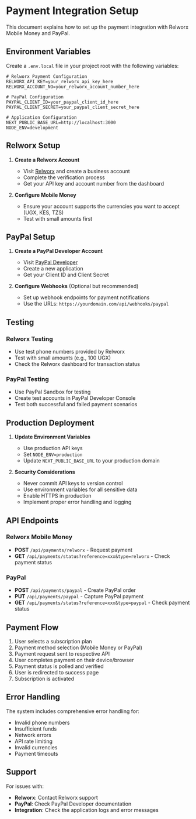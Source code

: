 # Payment Integration Setup

This document explains how to set up the payment integration with Relworx Mobile Money and PayPal.

## Environment Variables

Create a `.env.local` file in your project root with the following variables:

```env
# Relworx Payment Configuration
RELWORX_API_KEY=your_relworx_api_key_here
RELWORX_ACCOUNT_NO=your_relworx_account_number_here

# PayPal Configuration
PAYPAL_CLIENT_ID=your_paypal_client_id_here
PAYPAL_CLIENT_SECRET=your_paypal_client_secret_here

# Application Configuration
NEXT_PUBLIC_BASE_URL=http://localhost:3000
NODE_ENV=development
```

## Relworx Setup

1. **Create a Relworx Account**
   - Visit [Relworx](https://relworx.com) and create a business account
   - Complete the verification process
   - Get your API key and account number from the dashboard

2. **Configure Mobile Money**
   - Ensure your account supports the currencies you want to accept (UGX, KES, TZS)
   - Test with small amounts first

## PayPal Setup

1. **Create a PayPal Developer Account**
   - Visit [PayPal Developer](https://developer.paypal.com)
   - Create a new application
   - Get your Client ID and Client Secret

2. **Configure Webhooks** (Optional but recommended)
   - Set up webhook endpoints for payment notifications
   - Use the URLs: `https://yourdomain.com/api/webhooks/paypal`

## Testing

### Relworx Testing
- Use test phone numbers provided by Relworx
- Test with small amounts (e.g., 100 UGX)
- Check the Relworx dashboard for transaction status

### PayPal Testing
- Use PayPal Sandbox for testing
- Create test accounts in PayPal Developer Console
- Test both successful and failed payment scenarios

## Production Deployment

1. **Update Environment Variables**
   - Use production API keys
   - Set `NODE_ENV=production`
   - Update `NEXT_PUBLIC_BASE_URL` to your production domain

2. **Security Considerations**
   - Never commit API keys to version control
   - Use environment variables for all sensitive data
   - Enable HTTPS in production
   - Implement proper error handling and logging

## API Endpoints

### Relworx Mobile Money
- **POST** `/api/payments/relworx` - Request payment
- **GET** `/api/payments/status?reference=xxx&type=relworx` - Check payment status

### PayPal
- **POST** `/api/payments/paypal` - Create PayPal order
- **PUT** `/api/payments/paypal` - Capture PayPal payment
- **GET** `/api/payments/status?reference=xxx&type=paypal` - Check payment status

## Payment Flow

1. User selects a subscription plan
2. Payment method selection (Mobile Money or PayPal)
3. Payment request sent to respective API
4. User completes payment on their device/browser
5. Payment status is polled and verified
6. User is redirected to success page
7. Subscription is activated

## Error Handling

The system includes comprehensive error handling for:
- Invalid phone numbers
- Insufficient funds
- Network errors
- API rate limiting
- Invalid currencies
- Payment timeouts

## Support

For issues with:
- **Relworx**: Contact Relworx support
- **PayPal**: Check PayPal Developer documentation
- **Integration**: Check the application logs and error messages







